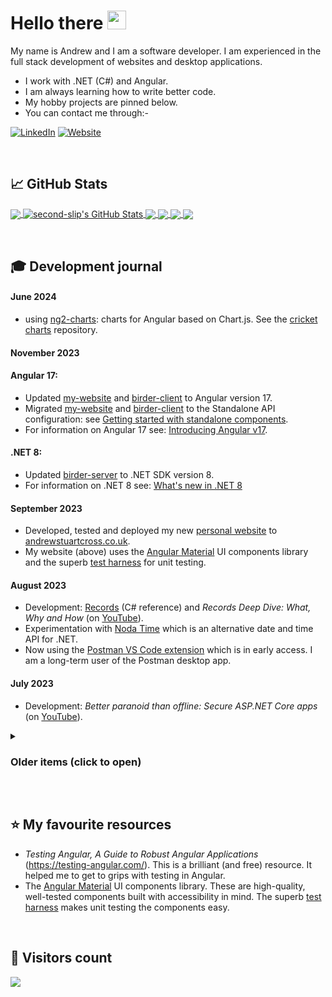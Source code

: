 <!-- emojis: https://gist.github.com/rxaviers/7360908 -->

# Hello there <img src="https://birderstorage.blob.core.windows.net/domain/wave.gif" width="30px" height="30px" />

My name is Andrew and I am a software developer.  I am experienced in the full stack development of websites and desktop applications.

- I work with .NET (C#) and Angular.
- I am always learning how to write better code.
- My hobby projects are pinned below.
- You can contact me through:-

[![LinkedIn](https://img.shields.io/badge/LinkedIn-0077B5?style=for-the-badge&logo=linkedin&logoColor=white)](https://www.linkedin.com/in/andrewstuartcross/)
[![Website](https://img.shields.io/website?url=https%3A%2F%2Fwww.andrewstuartcross.co.uk%2F&up_message=My%20Website&style=for-the-badge)](https://www.andrewstuartcross.co.uk/)



&nbsp;
## &#x1f4c8; GitHub Stats

<a href="https://github.com/second-slip/second-slip">
  <img align="center" src="https://github-readme-stats.vercel.app/api/top-langs/?username=second-slip&hide=html,scss&title_color=ffffff&text_color=c9cacc&icon_color=2bbc8a&bg_color=1d1f21&langs_count=3" />
</a>
<a href="https://github.com/second-slip/second-slip">
  <img align="center" src="https://github-readme-stats.vercel.app/api?username=second-slip&show_icons=true&line_height=27&count_private=true&title_color=ffffff&text_color=c9cacc&icon_color=2bbc8a&bg_color=1d1f21" alt="second-slip's GitHub Stats" />
</a>

<a href="https://github.com/second-slip/birder-server">
  <img align="center" src="https://github-readme-stats.vercel.app/api/pin/?username=second-slip&repo=birder-server&title_color=ffffff&text_color=c9cacc&icon_color=2bbc8a&bg_color=1d1f21" />
</a>

<a href="https://github.com/second-slip/birder-client">
  <img align="center" src="https://github-readme-stats.vercel.app/api/pin/?username=second-slip&repo=birder-client&title_color=ffffff&text_color=c9cacc&icon_color=2bbc8a&bg_color=1d1f21" />
</a> 

<a href="https://github.com/second-slip/my-website">
  <img align="center" src="https://github-readme-stats.vercel.app/api/pin/?username=second-slip&repo=my-website&title_color=ffffff&text_color=c9cacc&icon_color=2bbc8a&bg_color=1d1f21" />
</a>

<a href="https://github.com/second-slip/cricket-charts">
  <img align="center" src="https://github-readme-stats.vercel.app/api/pin/?username=second-slip&repo=cricket-charts&title_color=ffffff&text_color=c9cacc&icon_color=2bbc8a&bg_color=1d1f21" />
</a>

&nbsp;
## :mortar_board: Development journal

#### June 2024
- using <a href="https://github.com/valor-software/ng2-charts">ng2-charts</a>: charts for Angular based on Chart.js.  See the <a href="https://github.com/second-slip/cricket-charts">cricket charts</a> repository.

#### November 2023

#### Angular 17:
- Updated <a href="https://github.com/second-slip/my-website">my-website</a> and <a href="https://github.com/second-slip/birder-client">birder-client</a> to Angular version 17.
- Migrated <a href="https://github.com/second-slip/my-website">my-website</a> and <a href="https://github.com/second-slip/birder-client">birder-client</a> to the Standalone API configuration: see <a href="https://angular.io/guide/standalone-components">Getting started with standalone components</a>.
- For information on Angular 17 see: <a href="https://blog.angular.io/introducing-angular-v17-4d7033312e4b">Introducing Angular v17</a>.

#### .NET 8:
- Updated <a href="https://github.com/second-slip/birder-server">birder-server</a> to .NET SDK version 8.
- For information on .NET 8 see: <a href="https://learn.microsoft.com/en-us/dotnet/core/whats-new/dotnet-8">What's new in .NET 8</a>


#### September 2023
- Developed, tested and deployed my new <a href="https://github.com/second-slip/my-website">personal website</a> to <a href="https://www.andrewstuartcross.co.uk/">andrewstuartcross.co.uk</a>.
- My website (above) uses the <a href="https://material.angular.io/">Angular Material</a> UI components library and the superb <a href="https://material.angular.io/guide/using-component-harnesses">test harness</a> for unit testing.  

#### August 2023
- Development: <a href="https://learn.microsoft.com/en-us/dotnet/csharp/language-reference/builtin-types/record#positional-syntax-for-property-definition">Records</a> (C# reference) and _Records Deep Dive: What, Why and How_ (on <a href="https://youtu.be/lxwNcg2q1-Y?si=iFTwUkEnAbEbreFP">YouTube</a>).
- Experimentation with <a href="https://nodatime.org/">Noda Time</a> which is an alternative date and time API for .NET.
- Now using the <a href="https://marketplace.visualstudio.com/items?itemName=Postman.postman-for-vscode&mkt_tok=MDY3LVVNRC05OTEAAAGNvJOE2bJUEIO8AnIH304m464ZH69ab3GBdoqdBqfUXfZ7sUFHkYL74uzmcowBdKhvx9UugdzwwP-UINxgicMJ_Xu5Q1TkekD7Wg3eh7G1fdw">Postman VS Code extension</a> which is in early access.  I am a long-term user of the Postman desktop app.


#### July 2023
<!-- - code nation --->
- Development: _Better paranoid than offline: Secure ASP.NET Core apps_ (on <a href="https://www.youtube.com/watch?v=8kIjMXJ_Cug&list=WL&index=77">YouTube</a>).


<details>
<summary>
  
### Older items (click to open)
</summary>
  


#### May 2023
- :calendar: Event:  _MongoDB and .NET_  (<a href="https://dotnetnorth.org.uk/">Dot Net North</a>, 23/05/23).
- Deployed <a href="https://github.com/second-slip/birder-server">birder-server</a> with Azure Web API.  It is available at the <a href="https://birder-server.azurewebsites.net/">birder-server.azurewebsites.net/</a> endpoint.
- Started using the <a href="https://github.com/dotnet/Scaffolding">dotnet aspnet-codegenerator</a> command line scaffolding engine.  See this <a href="https://learn.microsoft.com/en-us/aspnet/core/fundamentals/tools/dotnet-aspnet-codegenerator?view=aspnetcore-7.0">guide</a> on usage.
- Setup documentation on the <a href="https://github.com/second-slip/birder-server">birder-server</a> API with <a href="https://swagger.io/">Swagger</a>.
- Updated <a href="https://github.com/second-slip/birder-client">birder-client</a> to **Angular cli version 16**.
- Training: _Angular v16 is here!_ <a href="https://blog.angular.io/angular-v16-is-here-4d7a28ec680d">Angular Blog</a>.
- Training: reading about the new Angular Signals library.  See <a href="https://github.com/angular/angular/discussions/49683">RFC discussion</a>.

#### April 2023
- :calendar:   _.NET Minimal APIs_  (<a href="https://dotnetnorth.org.uk/">Dot Net North</a>, 18/04/23).
- :star: Setup and configured a GitHub Codespaces environment for the <a href="https://github.com/second-slip/birder-client">birder-client</a> web app.

#### March 2023
- Setup <a href="https://github.com/coverlet-coverage/coverlet">Coverlet</a> to report the unit test code coverage on the <a href="https://github.com/second-slip/birder-server">birder-server</a> .NET repository.

#### February 2023
- Training: Using [Azure Static Web Apps](https://docs.microsoft.com/azure/static-web-apps/overview) to deploy new static web sites. Experimented with the [Angular quickstart](https://docs.microsoft.com/azure/static-web-apps/getting-started?tabs=angular) tutorial.
- Setup continuous integration (CI) with [GitHub Actions](https://github.com/features/actions) on <a href="https://github.com/second-slip/birder-client">birder-client</a> to automate the build, test and deployment.  
- Setup [Codecov](https://about.codecov.io/) to track the unit test code coverage for my projects.
- Setup [Snyk](https://snyk.io/) to detect vulnerabilities in my repositories.

#### January 2023
- :calendar: Event:  _.NET, IoT and Hedgehogs! + Visual Studio Extensions_  (<a href="https://dotnetnorth.org.uk/">Dot Net North</a>, 31/01/23)

#### December 2022
- Training: _What's new in ASP.NET Core 7.0_ (Microsoft Learn, <a href="https://learn.microsoft.com/en-us/aspnet/core/release-notes/aspnetcore-7.0?source=recommendations&view=aspnetcore-7.0">here</a>) and _C# 11 and beyond_ (summary on YouTube, <a href="https://www.youtube.com/watch?v=Z8SL0Vv30j8">here</a>).
- Updated <a href="https://github.com/second-slip/birder-server">birder-server</a> to .NET SDK version 7.

#### November 2022
- Training: _GitHub Codespaces_ (LinkedIn Learning)
- Updated <a href="https://github.com/second-slip/birder-client">birder-client</a> to Angular version 15.

</details>

&nbsp;
## :star: My favourite resources
- _Testing Angular, A Guide to Robust Angular Applications_ (https://testing-angular.com/).  This is a brilliant (and free) resource.  It helped me to get to grips with testing in Angular.
- The <a href="https://material.angular.io/">Angular Material</a> UI components library.  These are high-quality, well-tested components built with accessibility in mind.  The superb <a href="https://material.angular.io/guide/using-component-harnesses">test harness</a> makes unit testing the components easy.


&nbsp;
## :abacus: Visitors count

<img src="https://profile-counter.glitch.me/second-slip/count.svg" />
